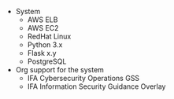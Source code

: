 - System
  - AWS ELB
  - AWS EC2
  - RedHat Linux
  - Python 3.x
  - Flask x.y
  - PostgreSQL
- Org support for the system
  - IFA Cybersecurity Operations GSS
  - IFA Information Security Guidance Overlay
